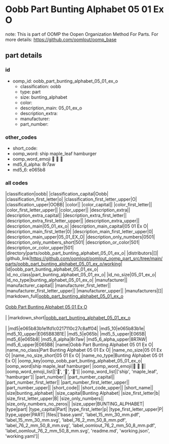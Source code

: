 # Oobb Part Bunting Alphabet 05 01 Ex O  

note: This is part of OOMP the Oopen Organization Method For Parts. For more details: https://github.com/oomlout/oomp_base

##  part details





### id
* oomp_id: oobb_part_bunting_alphabet_05_01_ex_o
  * classification: oobb
  * type: part
  * size: bunting_alphabet
  * color: 
  * description_main: 05_01_ex_o
  * description_extra: 
  * manufacturer: 
  * part_number: 

### other_codes
* short_code: 
* oomp_word: ship maple_leaf hamburger
* oomp_word_emoji :ship: :maple_leaf: :hamburger:
* md5_6_alpha: 8r7aw
* md5_6: e065b8

### all codes 
|classification|oobb|
|classification_capital|Oobb|
|classification_first_letter|o|
|classification_first_letter_upper|O|
|classification_upper|OOBB|
|color||
|color_capital||
|color_first_letter||
|color_first_letter_upper||
|color_upper||
|description_extra||
|description_extra_capital||
|description_extra_first_letter||
|description_extra_first_letter_upper||
|description_extra_upper||
|description_main|05_01_ex_o|
|description_main_capital|05 01 Ex O|
|description_main_first_letter|0|
|description_main_first_letter_upper|0|
|description_main_upper|05_01_EX_O|
|description_only_numbers|0501|
|description_only_numbers_short|501|
|description_or_color|501|
|description_or_color_upper|501|
|directory|parts/oobb_part_bunting_alphabet_05_01_ex_o|
|distributors|[]|
|github_link|https://github.com/oomlout/oomlout_oomp_part_src/tree/main/parts/oobb_part_bunting_alphabet_05_01_ex_o/working|
|id|oobb_part_bunting_alphabet_05_01_ex_o|
|id_no_class|part_bunting_alphabet_05_01_ex_o|
|id_no_size|05_01_ex_o|
|id_no_type|bunting_alphabet_05_01_ex_o|
|manufacturer||
|manufacturer_capital||
|manufacturer_first_letter||
|manufacturer_first_letter_upper||
|manufacturer_upper||
|manufacturers|[]|
|markdown_full|[oobb_part_bunting_alphabet_05_01_ex_o](https://github.com/oomlout/oomlout_oomp_part_src/tree/main/parts/oobb_part_bunting_alphabet_05_01_ex_o/working)<br>[](https://github.com/oomlout/oomlout_oomp_part_src/tree/main/parts/oobb_part_bunting_alphabet_05_01_ex_o/working)<br>[Oobb Part Bunting Alphabet 05 01 Ex O](https://github.com/oomlout/oomlout_oomp_part_src/tree/main/parts/oobb_part_bunting_alphabet_05_01_ex_o/working)<br><br>|
|markdown_short|[oobb_part_bunting_alphabet_05_01_ex_o](https://github.com/oomlout/oomlout_oomp_part_src/tree/main/parts/oobb_part_bunting_alphabet_05_01_ex_o/working)<br><br>|
|md5|e065b83b1e1fd1c0217110c27c8aff04|
|md5_10|e065b83b1e|
|md5_10_upper|E065B83B1E|
|md5_5|e065b|
|md5_5_upper|E065B|
|md5_6|e065b8|
|md5_6_alpha|8r7aw|
|md5_6_alpha_upper|8R7AW|
|md5_6_upper|E065B8|
|name|Oobb Part Bunting Alphabet 05 01 Ex O|
|name_no_class|Part Bunting Alphabet 05 01 Ex O|
|name_no_size|05 01 Ex O|
|name_no_size_short|05 01 Ex O|
|name_no_type|Bunting Alphabet 05 01 Ex O|
|oomp_key|oomp_oobb_part_bunting_alphabet_05_01_ex_o|
|oomp_word|ship maple_leaf hamburger|
|oomp_word_emoji|:ship: :maple_leaf: :hamburger:|
|oomp_word_emoji_list|[':ship:', ':maple_leaf:', ':hamburger:']|
|oomp_word_list|['ship', 'maple_leaf', 'hamburger']|
|part_number||
|part_number_capital||
|part_number_first_letter||
|part_number_first_letter_upper||
|part_number_upper||
|short_code||
|short_code_upper||
|short_name||
|size|bunting_alphabet|
|size_capital|Bunting Alphabet|
|size_first_letter|b|
|size_first_letter_upper|B|
|size_only_numbers||
|size_only_numbers_no_zeros||
|size_upper|BUNTING_ALPHABET|
|type|part|
|type_capital|Part|
|type_first_letter|p|
|type_first_letter_upper|P|
|type_upper|PART|
|files|['base.yaml', 'label_15_mm_30_mm.pdf', 'label_15_mm_30_mm.svg', 'label_76_2_mm_50_8_mm.pdf', 'label_76_2_mm_50_8_mm.svg', 'label_oomlout_76_2_mm_50_8_mm.pdf', 'label_oomlout_76_2_mm_50_8_mm.svg', 'readme.md', 'working.json', 'working.yaml']|

